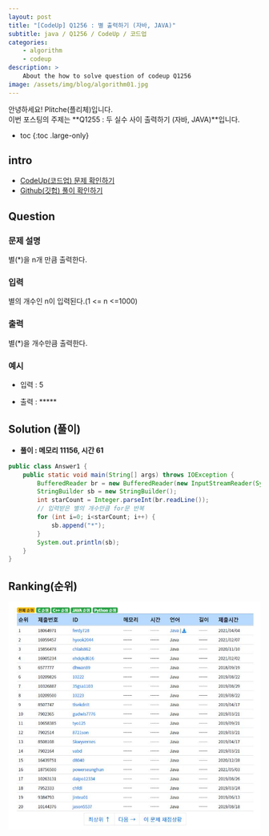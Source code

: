 ```yaml
---
layout: post
title: "[CodeUp] Q1256 : 별 출력하기 (자바, JAVA)"
subtitle: java / Q1256 / CodeUp / 코드업
categories:
    - algorithm
    - codeup
description: >
    About the how to solve question of codeup Q1256
image: /assets/img/blog/algorithm01.jpg
---
```


안녕하세요! Plitche(플리체)입니다.  
이번 포스팅의 주제는 **Q1255 : 두 실수 사이 출력하기 (자바, JAVA)**입니다.

* toc
{:toc .large-only}

## intro
* [CodeUp(코드업) 문제 확인하기](https://codeup.kr/problem.php?id=1256)  
* [Github(깃헙) 풀이 확인하기](https://github.com/plitche/CodeUp_Solution/tree/master/Q1201~Q1300/Q1256)  

## Question
### 문제 설명
별(*)을 n개 만큼 출력한다.  

### 입력
별의 개수인 n이 입력된다.(1 <= n <=1000)  

### 출력
별(*)을 개수만큼 출력한다.  

### 예시
* 입력 : 5  

* 출력 : \*\*\*\*\*  

## Solution (풀이)
* **풀이 : 메모리 11156, 시간 61**  

```java
public class Answer1 {
	public static void main(String[] args) throws IOException {
		BufferedReader br = new BufferedReader(new InputStreamReader(System.in));
		StringBuilder sb = new StringBuilder();
		int starCount = Integer.parseInt(br.readLine());
		// 입력받은 별의 개수만큼 for문 반복
		for (int i=0; i<starCount; i++) {
			sb.append("*");
		}
		System.out.println(sb);
	}
}
```  

## Ranking(순위)
![](/assets/post/codeup/Q1200~Q1299/20210820_02/02.JPG)  
